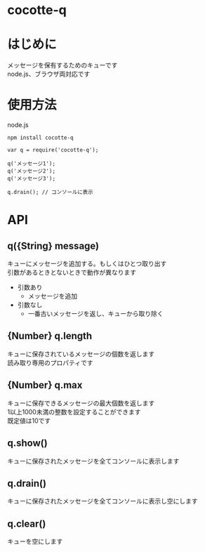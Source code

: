 cocotte-q
=================

# はじめに

メッセージを保有するためのキューです  
node.js、ブラウザ両対応です

# 使用方法

node.js

`npm install cocotte-q`

```
var q = require('cocotte-q');

q('メッセージ1');
q('メッセージ2');
q('メッセージ3');

q.drain(); // コンソールに表示
```

# API


## q({String} message)

キューにメッセージを追加する。もしくはひとつ取り出す  
引数があるときとないときで動作が異なります

 + 引数あり
    + メッセージを追加
 + 引数なし
    + 一番古いメッセージを返し、キューから取り除く

## {Number} q.length

キューに保存されているメッセージの個数を返します  
読み取り専用のプロパティです

## {Number} q.max

キューに保存できるメッセージの最大個数を返します  
1以上1000未満の整数を設定することができます  
既定値は10です  

## q.show()

キューに保存されたメッセージを全てコンソールに表示します

## q.drain()

キューに保存されたメッセージを全てコンソールに表示し空にします

## q.clear()

キューを空にします


